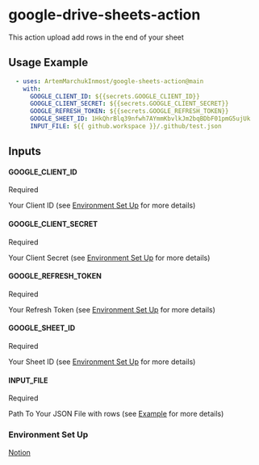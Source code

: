 # google-drive-sheets-action

This action upload add rows in the end of your sheet

## Usage Example

```yaml
  - uses: ArtemMarchukInmost/google-sheets-action@main
    with:
      GOOGLE_CLIENT_ID: ${{secrets.GOOGLE_CLIENT_ID}}
      GOOGLE_CLIENT_SECRET: ${{secrets.GOOGLE_CLIENT_SECRET}}
      GOOGLE_REFRESH_TOKEN: ${{secrets.GOOGLE_REFRESH_TOKEN}}
      GOOGLE_SHEET_ID: 1HkQhrBlq39nfwh7AYmmKbvlkJm2bqBDbF01pmG5ujUk
      INPUT_FILE: ${{ github.workspace }}/.github/test.json
```

## Inputs

#### GOOGLE_CLIENT_ID

Required

Your Client ID (see [Environment Set Up](#Environment-Set-Up) for more details)

#### GOOGLE_CLIENT_SECRET

Required

Your Client Secret (see [Environment Set Up](#Environment-Set-Up) for more details)

#### GOOGLE_REFRESH_TOKEN

Required

Your Refresh Token (see [Environment Set Up](#Environment-Set-Up) for more details)

#### GOOGLE_SHEET_ID

Required

Your Sheet ID (see [Environment Set Up](#Environment-Set-Up) for more details)

#### INPUT_FILE

Required

Path To Your JSON File with rows (see [Example](https://github.com/ArtemMarchukInmost/google-sheets-action/blob/main/.github/test.json) for more details)

### Environment Set Up

[Notion](https://oil-narcissus-b29.notion.site/Setup-Google-Client-Secret-Client-ID-Refresh-Token-Spread-Sheet-API-73f1b1f0f1b94774ae61694f1877623e)
